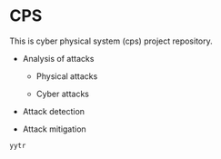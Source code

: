 # CPS

This is cyber physical system (cps) project repository. 

* Analysis of attacks

  * Physical attacks

  * Cyber attacks 
* Attack detection
* Attack mitigation
  
`yytr`
  
